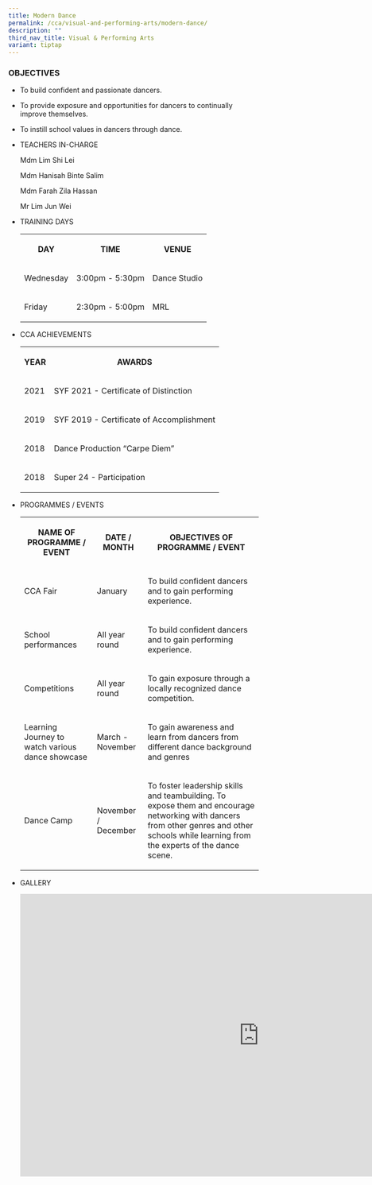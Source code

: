 ```yaml
---
title: Modern Dance
permalink: /cca/visual-and-performing-arts/modern-dance/
description: ""
third_nav_title: Visual & Performing Arts
variant: tiptap
---
```

<h3>OBJECTIVES</h3><ul data-tight="true" class="tight"><li><p>To build confident and passionate dancers. &nbsp;&nbsp;</p></li><li><p>To provide exposure and opportunities for dancers to continually improve themselves.&nbsp;</p></li><li><p>To instill school values in dancers through dance.</p></li></ul><ul><li><p>TEACHERS IN-CHARGE</p><p>Mdm Lim Shi Lei</p><p>Mdm Hanisah Binte Salim</p><p>Mdm Farah Zila Hassan</p><p>Mr Lim Jun Wei</p></li><li><p>TRAINING DAYS</p><p></p><table><tbody><tr><th rowspan="1" colspan="1"><p>DAY</p></th><th rowspan="1" colspan="1"><p>TIME</p></th><th rowspan="1" colspan="1"><p>VENUE</p></th></tr><tr><td rowspan="1" colspan="1"><p>Wednesday</p></td><td rowspan="1" colspan="1"><p>3:00pm - 5:30pm</p></td><td rowspan="1" colspan="1"><p>Dance Studio</p></td></tr><tr><td rowspan="1" colspan="1"><p>Friday</p></td><td rowspan="1" colspan="1"><p>2:30pm - 5:00pm<br></p></td><td rowspan="1" colspan="1"><p>MRL</p></td></tr></tbody></table></li><li><p>CCA ACHIEVEMENTS</p><p></p><table><tbody><tr><th rowspan="1" colspan="1"><p>YEAR</p></th><th rowspan="1" colspan="1"><p>AWARDS</p></th></tr><tr><td rowspan="1" colspan="1"><p>2021</p></td><td rowspan="1" colspan="1"><p>SYF 2021 - Certificate of Distinction</p></td></tr><tr><td rowspan="1" colspan="1"><p>2019</p></td><td rowspan="1" colspan="1"><p>SYF 2019 - Certificate of Accomplishment</p></td></tr><tr><td rowspan="1" colspan="1"><p>2018</p></td><td rowspan="1" colspan="1"><p>Dance Production “Carpe Diem”</p></td></tr><tr><td rowspan="1" colspan="1"><p>2018</p></td><td rowspan="1" colspan="1"><p>Super 24 - Participation</p></td></tr></tbody></table></li><li><p>PROGRAMMES / EVENTS</p><p></p><table><tbody><tr><th rowspan="1" colspan="1"><p>NAME OF PROGRAMME / EVENT</p></th><th rowspan="1" colspan="1"><p>DATE / MONTH</p></th><th rowspan="1" colspan="1"><p>OBJECTIVES OF PROGRAMME / EVENT</p></th></tr><tr><td rowspan="1" colspan="1"><p>CCA Fair</p></td><td rowspan="1" colspan="1"><p>January</p></td><td rowspan="1" colspan="1"><p>To build confident dancers and to gain performing experience.</p></td></tr><tr><td rowspan="1" colspan="1"><p>School performances<br></p></td><td rowspan="1" colspan="1"><p>All year round<br></p></td><td rowspan="1" colspan="1"><p>To build confident dancers and to gain performing experience.</p></td></tr><tr><td rowspan="1" colspan="1"><p>Competitions</p></td><td rowspan="1" colspan="1"><p>All year round</p></td><td rowspan="1" colspan="1"><p>To gain exposure through a locally recognized dance competition.</p></td></tr><tr><td rowspan="1" colspan="1"><p>Learning Journey to watch various dance showcase</p></td><td rowspan="1" colspan="1"><p>March - November</p></td><td rowspan="1" colspan="1"><p>To gain awareness and learn from dancers from different dance background and genres</p></td></tr><tr><td rowspan="1" colspan="1"><p>Dance Camp</p></td><td rowspan="1" colspan="1"><p>November / December</p></td><td rowspan="1" colspan="1"><p>To foster leadership skills and teambuilding. To expose them and encourage networking with dancers from other genres and other schools while learning from the experts of the dance scene.</p></td></tr></tbody></table></li><li><p>GALLERY</p><p></p><div class="iframe-wrapper"><iframe height="569" width="960" allowfullscreen="true" frameborder="0" src="https://docs.google.com/presentation/d/e/2PACX-1vTA09gJjqeuPmK9nOZQinFgPYvP008UZN7wSzzaIAiFpK34SHGzFMnJpWs06HIprrrvSLFMPqujeNNc/embed?start=true&amp;loop=true&amp;delayms=3000"></iframe></div><p></p></li></ul><p></p>